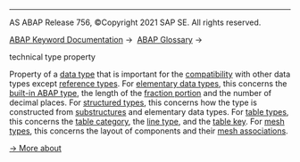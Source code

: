   

* * *

AS ABAP Release 756, ©Copyright 2021 SAP SE. All rights reserved.

[ABAP Keyword Documentation](javascript:call_link\('abenabap.htm'\)) →  [ABAP Glossary](javascript:call_link\('abenabap_glossary.htm'\)) → 

technical type property

Property of a [data type](javascript:call_link\('abendata_type_glosry.htm'\) "Glossary Entry") that is important for the [compatibility](javascript:call_link\('abencompatible_glosry.htm'\) "Glossary Entry") with other data types except [reference types](javascript:call_link\('abenreference_type_glosry.htm'\) "Glossary Entry"). For [elementary data types](javascript:call_link\('abenelementary_data_type_glosry.htm'\) "Glossary Entry"), this concerns the [built-in ABAP type](javascript:call_link\('abenbuiltin_abap_type_glosry.htm'\) "Glossary Entry"), the length of the [fraction portion](javascript:call_link\('abendecimal_place_glosry.htm'\) "Glossary Entry") and the number of decimal places. For [structured types](javascript:call_link\('abenstructured_type_glosry.htm'\) "Glossary Entry"), this concerns how the type is constructed from [substructures](javascript:call_link\('abensubstructure_glosry.htm'\) "Glossary Entry") and elementary data types. For [table types](javascript:call_link\('abentable_type_glosry.htm'\) "Glossary Entry"), this concerns the [table category](javascript:call_link\('abentable_category_glosry.htm'\) "Glossary Entry"), the [line type](javascript:call_link\('abenrow_type_glosry.htm'\) "Glossary Entry"), and the [table key](javascript:call_link\('abentable_key_glosry.htm'\) "Glossary Entry"). For [mesh types](javascript:call_link\('abenmesh_type_glosry.htm'\) "Glossary Entry"), this concerns the layout of components and their [mesh associations](javascript:call_link\('abenmesh_association_glosry.htm'\) "Glossary Entry").

[→ More about](javascript:call_link\('abencompatibility.htm'\))